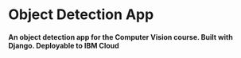 # Object Detection App
#### An object detection app for the Computer Vision course. Built with Django. Deployable to IBM Cloud
